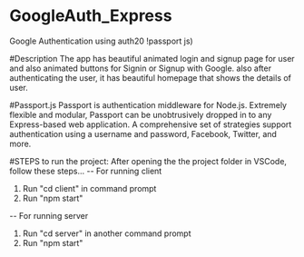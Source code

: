 # GoogleAuth_Express
Google Authentication using auth20 !passport js) 

#Description
The app has beautiful animated login and signup page for user and also animated buttons for Signin or Signup with Google. also after authenticating the user, it has beautiful homepage that shows the details of user.

#Passport.js 
Passport is authentication middleware for Node.js. Extremely flexible and modular, Passport can be unobtrusively dropped in to any Express-based web application. A comprehensive set of strategies support authentication using a username and password, Facebook, Twitter, and more.

#STEPS to run the project:
After opening the the project folder in VSCode, follow these steps...
-- For running client
  1. Run "cd client" in command prompt
  2. Run "npm start"
  
-- For running server
  1. Run "cd server" in another command prompt
  2. Run "npm start"
